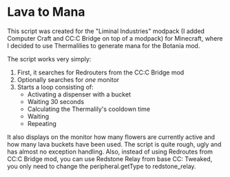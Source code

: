 # Lava to Mana

This script was created for the "Liminal Industries" modpack (I added Computer Craft and CC:C Bridge on top of a modpack) for Minecraft, where I decided to use Thermalilies to generate mana for the Botania mod.

The script works very simply:

 1. First, it searches for Redrouters from the CC:C Bridge mod
 2. Optionally searches for *one* monitor
 3. Starts a loop consisting of:
	- Activating a dispenser with a bucket
    - Waiting 30 seconds
    - Calculating the Thermalily's cooldown time
    - Waiting
    - Repeating

It also displays on the monitor how many flowers are currently active and how many lava buckets have been used. The script is quite rough, ugly and has almost no exception handling. Also, instead of using Redroutes from CC:C Bridge mod, you can use Redstone Relay from base CC: Tweaked, you only need to change the peripheral.getType to redstone_relay.